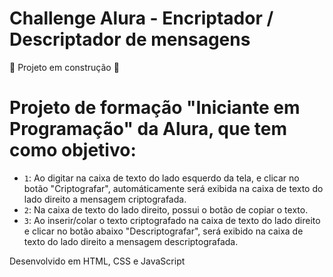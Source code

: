 # Challenge Alura - Encriptador / Descriptador de mensagens

:construction:  Projeto em construção  :construction:

# Projeto de formação "Iniciante em Programação" da Alura, que tem como objetivo:
- `1`: Ao digitar na caixa de texto do lado esquerdo da tela, e clicar no botão "Criptografar", automáticamente será exibida na caixa de texto do lado direito a mensagem criptografada.
- `2`: Na caixa de texto do lado direito, possui o botão de copiar o texto.
- `3`: Ao inserir/colar o texto criptografado na caixa de texto do lado direito e clicar no botão abaixo "Descriptografar", será exibido na caixa de texto do lado direito a mensagem descriptografada.



Desenvolvido em HTML, CSS e JavaScript
